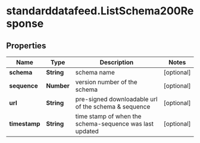 # standarddatafeed.ListSchema200Response

## Properties

Name | Type | Description | Notes
------------ | ------------- | ------------- | -------------
**schema** | **String** | schema name | [optional] 
**sequence** | **Number** | version number of the schema | [optional] 
**url** | **String** | pre-signed downloadable url of the schema &amp; sequence | [optional] 
**timestamp** | **String** | time stamp of when the schema-sequence was last updated | [optional] 



